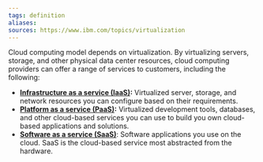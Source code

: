 ```yaml
---
tags: definition
aliases: 
sources: https://www.ibm.com/topics/virtualization
---
```


Cloud computing model depends on virtualization. By virtualizing servers, storage, and other physical data center resources, cloud computing providers can offer a range of services to customers, including the following: 

- **[Infrastructure as a service (IaaS)](https://www.ibm.com/topics/iaas "iaas"):** Virtualized server, storage, and network resources you can configure based on their requirements.  
- **[Platform as a service (PaaS)](https://www.ibm.com/topics/paas "paas"):** Virtualized development tools, databases, and other cloud-based services you can use to build you own cloud-based applications and solutions.
- **[Software as a service (SaaS)](https://www.ibm.com/topics/saas)**: Software applications you use on the cloud. SaaS is the cloud-based service most abstracted from the hardware.